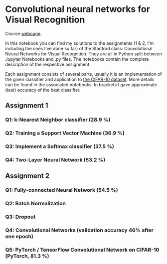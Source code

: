 # Convolutional neural networks for Visual Recognition

Course [webpage](http://cs231n.stanford.edu/). 

In this notebook you can find my solutions to the assignments (1 & 2, I'm including the ones I've done so far) of the Stanford class: Convolutional Neural Networks for Visual Recognition. They are all in Python split between Jupyter Notebooks and .py files. The notebooks contain the complete description of the respective assignment. 

Each assignment consists of several parts, usually it is an implementation of the given classifier and application to [the CIFAR-10 dataset](https://www.cs.toronto.edu/~kriz/cifar.html). More details can be found in the associated notebooks. In brackets I gave approximate (test) accuracy of the best classifier.

## Assignment 1
### Q1: k-Nearest Neighbor classifier (28.9 %)
### Q2: Training a Support Vector Machine (36.9 %)
### Q3: Implement a Softmax classifier (37.5 %)
### Q4: Two-Layer Neural Network (53.2 %)

## Assignment 2
### Q1: Fully-connected Neural Network (54.5 %)
### Q2: Batch Normalization
### Q3: Dropout
### Q4: Convolutional Networks (validation accuracy 46% after one epoch)
### Q5: PyTorch / TensorFlow Convolutional Network on CIFAR-10 (PyTorch, 81.3 %)
